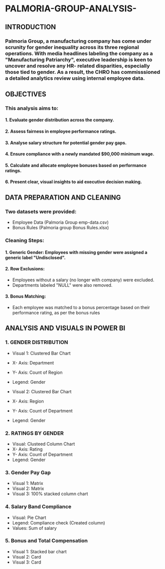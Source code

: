 # PALMORIA-GROUP-ANALYSIS-
## INTRODUCTION
### Palmoria Group, a manufacturing company has come under scrunity for gender inequality across its three regional operations. With media headlines labeling the company as a "Manufacturing Patriarchy", executive leadership is keen to uncover and resolve any HR- related disparities, especially those tied to gender. As a result, the CHRO has commisssioned a detailed analytics review using internal employee data.
## OBJECTIVES
### This analysis aims to: 
#### 1. Evaluate gender distribution across the company.
#### 2. Assess fairness in employee performance ratings.
#### 3. Analyse salary structure for potential gender pay gaps.
#### 4. Ensure compliance with a newly mandated $90,000 minimum wage.
#### 5. Calculate and allocate employee bonuses based on performance ratings.
#### 6. Present clear, visual insights to aid executive decision making.

## DATA PREPARATION AND CLEANING
### Two datasets were provided: 
- Employee Data (Palmoria Group emp-data.csv)
- Bonus Rules (Palmoria group Bonus Rules.xlsx)
### Cleaning Steps:
#### 1. Generic Gender: Employees with missing gender were assigned a generic label "Undisclosed".
#### 2. Row Exclusions:
- Employees without a salary (no longer with company) were excluded.
- Departments labeled "NULL" were also removed.
#### 3. Bonus Matching:
- Each employee was matched to a bonus percentage based on their performance rating, as per the bonus rules

## ANALYSIS AND VISUALS IN POWER BI
### 1. GENDER DISTRIBUTION
- Visual 1: Clustered Bar Chart
- X- Axis: Department
- Y- Axis: Count of Region
- Legend: Gender

- Visual 2: Clustered Bar Chart
- X- Axis: Region
- Y- Axis: Count of Department
- Legend: Gender
### 2. RATINGS BY GENDER
- Visual: Clusteed Column Chart
- X- Axis: Rating
- Y- Axis: Count of Department
- Legend: Gender
### 3. Gender Pay Gap
- Visual 1: Matrix
- Visual 2: Matrix
- Visual 3: 100% stacked column chart
### 4. Salary Band Compliance
- Visual: Pie Chart
- Legend: Compliance check (Created column)
- Values: Sum of salary
### 5. Bonus and Total Compensation
- Visual 1: Stacked bar chart
- Visual 2: Card
- Visual 3: Card

